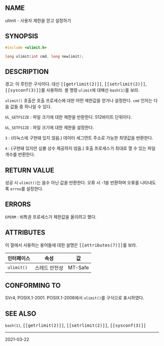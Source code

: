 ## NAME

ulimit - 사용자 제한을 얻고 설정하기

## SYNOPSIS

```c
#include <ulimit.h>

long ulimit(int cmd, long newlimit);
```

## DESCRIPTION

경고: 이 루틴은 구식이다. 대신 <tt>[[getrlimit(2)]]</tt>, <tt>[[setrlimit(2)]]</tt>, <tt>[[sysconf(3)]]</tt>를 사용하라. 셸 명령 `ulimit`에 대해선 `bash(1)`를 보라.

`ulimit()` 호출은 호출 프로세스에 대한 어떤 제한값을 얻거나 설정한다. `cmd` 인자는 다음 값들 중 하나일 수 있다.

`UL_GETFSIZE`
:   파일 크기에 대한 제한을 반환한다. 512바이트 단위이다.

`UL_SETFSIZE`
:   파일 크기에 대한 제한을 설정한다.

`3`
:   (리눅스에 구현돼 있지 않음.) 데이터 세그먼트 주소로 가능한 최댓값을 반환한다.

`4`
:   (구현돼 있지만 심볼 상수 제공하지 않음.) 호출 프로세스가 최대로 열 수 있는 파일 개수를 반환한다.

## RETURN VALUE

성공 시 `ulimit()`는 음수 아닌 값을 반환한다. 오류 시 -1을 반환하며 오류를 나타내도록 `errno`를 설정한다.

## ERRORS

`EPERM`
:   비특권 프로세스가 제한값을 올리려고 했다.

## ATTRIBUTES

이 절에서 사용하는 용어들에 대한 설명은 <tt>[[attributes(7)]]</tt>를 보라.

| 인터페이스 | 속성 | 값 |
| --- | --- | --- |
| `ulimit()` | 스레드 안전성 | MT-Safe |

## CONFORMING TO

SVr4, POSIX.1-2001. POSIX.1-2008에서 `ulimit()`를 구식으로 표시하였다.

## SEE ALSO

`bash(1)`, <tt>[[getrlimit(2)]]</tt>, <tt>[[setrlimit(2)]]</tt>, <tt>[[sysconf(3)]]</tt>

----

2021-03-22
